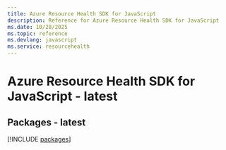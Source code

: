 ```yaml
---
title: Azure Resource Health SDK for JavaScript
description: Reference for Azure Resource Health SDK for JavaScript
ms.date: 10/28/2025
ms.topic: reference
ms.devlang: javascript
ms.service: resourcehealth
---
```

# Azure Resource Health SDK for JavaScript - latest
## Packages - latest
[!INCLUDE [packages](resource-health-index.md)]